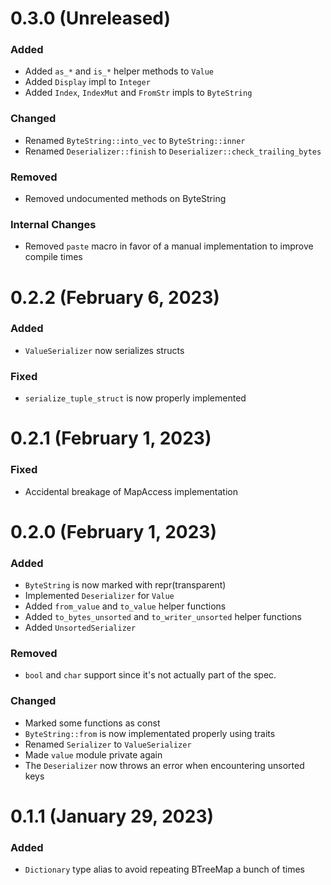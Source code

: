 # 0.3.0 (Unreleased)

### Added
- Added `as_*` and `is_*` helper methods to `Value`
- Added `Display` impl to `Integer`
- Added `Index`, `IndexMut` and `FromStr` impls to `ByteString`

### Changed
- Renamed `ByteString::into_vec` to `ByteString::inner`
- Renamed `Deserializer::finish` to `Deserializer::check_trailing_bytes`

### Removed
- Removed undocumented methods on ByteString

### Internal Changes
- Removed `paste` macro in favor of a manual implementation to improve compile times

# 0.2.2 (February 6, 2023)

### Added
- `ValueSerializer` now serializes structs

### Fixed
- `serialize_tuple_struct` is now properly implemented


# 0.2.1 (February 1, 2023)

### Fixed
- Accidental breakage of MapAccess implementation


# 0.2.0 (February 1, 2023)

### Added
- `ByteString` is now marked with repr(transparent)
- Implemented `Deserializer` for `Value`
- Added `from_value` and `to_value` helper functions
- Added `to_bytes_unsorted` and `to_writer_unsorted` helper functions
- Added `UnsortedSerializer`

### Removed
- `bool` and `char` support since it's not actually part of the spec.

### Changed
- Marked some functions as const
- `ByteString::from` is now implementated properly using traits
- Renamed `Serializer` to `ValueSerializer`
- Made `value` module private again
- The `Deserializer` now throws an error when encountering unsorted keys


# 0.1.1 (January 29, 2023)

### Added
- `Dictionary` type alias to avoid repeating BTreeMap a bunch of times
